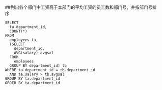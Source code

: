##列出各个部门中工资高于本部门的平均工资的员工数和部门号，并按部门号排序
```
SELECT 
  ta.department_id,
  COUNT(*) 
FROM
  employees ta,
  (SELECT 
    department_id,
    AVG(salary) avgsal 
  FROM
    employees 
  GROUP BY department_id) tb 
WHERE ta.department_id = tb.department_id 
  AND ta.salary > tb.avgsal 
GROUP BY ta.department_id 
ORDER BY ta.department_id 
```
##
```
```
##
```
```
##
```
```
##
```
```
##
```
```